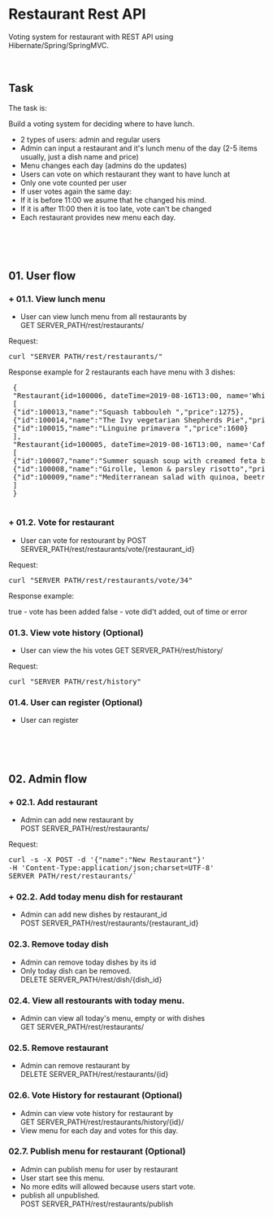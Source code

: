 # Restaurant Rest API
Voting system for restaurant with REST API using Hibernate/Spring/SpringMVC.
<br/><br/><br/>

## Task
The task is:

Build a voting system for deciding where to have lunch.

- 2 types of users: admin and regular users
- Admin can input a restaurant and it's lunch menu of the day (2-5 items usually, just a dish name and price)
- Menu changes each day (admins do the updates)
- Users can vote on which restaurant they want to have lunch at
- Only one vote counted per user
- If user votes again the same day:
- If it is before 11:00 we asume that he changed his mind.
- If it is after 11:00 then it is too late, vote can't be changed
- Each restaurant provides new menu each day.

<br/><br/><br/>

## 01. User flow 

### + 01.1. View lunch menu
- User can view lunch menu from all restaurants by 
<br/>GET SERVER_PATH/rest/restaurants/

Request:
 <pre>curl "SERVER_PATH/rest/restaurants/"</pre>

Response example for 2 restaurants each have menu with 3 dishes:
 <pre> {
 "Restaurant{id=100006, dateTime=2019-08-16T13:00, name='White Rabbit'}":
 [
 {"id":100013,"name":"Squash tabbouleh ","price":1275},
 {"id":100014,"name":"The Ivy vegetarian Shepherds Pie","price":1433},
 {"id":100015,"name":"Linguine primavera ","price":1600}
 ],
 "Restaurant{id=100005, dateTime=2019-08-16T13:00, name='Cafe Pushkin'}":
 [
 {"id":100007,"name":"Summer squash soup with creamed feta biscuits","price":875},
 {"id":100008,"name":"Girolle, lemon & parsley risotto","price":1500},
 {"id":100009,"name":"Mediterranean salad with quinoa, beetroot, datterini & olives","price":2250}
 ]
 }
   </pre>


### + 01.2. Vote for restaurant 
- User can vote for restourant by POST SERVER_PATH/rest/restaurants/vote/{restaurant_id} 

Request:
 <pre>curl "SERVER_PATH/rest/restaurants/vote/34"</pre>

Response example:

true - vote has been added
false - vote did't added, out of time or error

### 01.3. View vote history (Optional) 
- User can view the his votes GET SERVER_PATH/rest/history/ 

Request:
 <pre>curl "SERVER_PATH/rest/history"</pre>

### 01.4. User can register (Optional) 
- User can register 

 
 
<br/><br/><br/>

## 02. Admin flow 

### + 02.1. Add restaurant
- Admin can add new restaurant by 
<br/>POST SERVER_PATH/rest/restaurants/

Request: 
<pre>
curl -s -X POST -d '{"name":"New Restaurant"}' 
-H 'Content-Type:application/json;charset=UTF-8' 
SERVER_PATH/rest/restaurants/`
</pre>

### + 02.2. Add today menu dish for restaurant 
- Admin can add new dishes by restaurant_id 
<br/>POST SERVER_PATH/rest/restaurants/{restaurant_id}

### 02.3. Remove today dish 
- Admin can remove today dishes by its id
- Only today  dish can be removed.
<br/>DELETE SERVER_PATH/rest/dish/{dish_id}

### 02.4. View all restourants with today menu.
- Admin can view all today's menu, empty or with dishes
<br/>GET SERVER_PATH/rest/restaurants/

### 02.5. Remove restaurant
- Admin can remove restaurant by 
<br/>DELETE SERVER_PATH/rest/restaurants/{id}

### 02.6. Vote History for restaurant (Optional)
- Admin can view vote history for restaurant by 
<br/>GET SERVER_PATH/rest/restaurants/history/{id}/
- View menu for each day and votes for this day.

### 02.7. Publish menu for restaurant (Optional) 
- Admin can publish menu for user by restaurant
- User start see this menu.
- No more edits will allowed because users start vote.
- publish all unpublished.
<br/>POST SERVER_PATH/rest/restaurants/publish

<br/><br/><br/>

